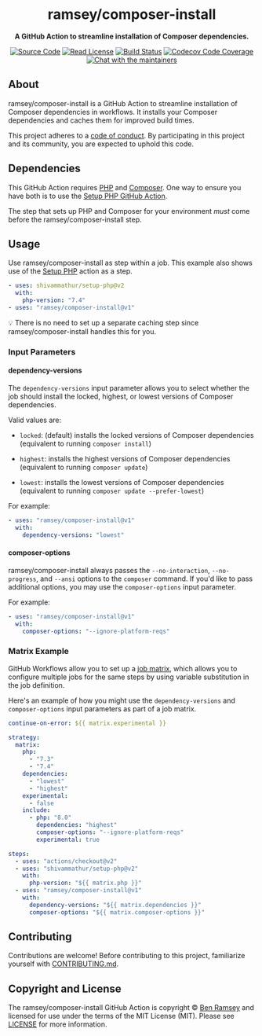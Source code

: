 <h1 align="center">ramsey/composer-install</h1>

<p align="center">
    <strong>A GitHub Action to streamline installation of Composer dependencies.</strong>
</p>

<p align="center">
    <a href="https://github.com/ramsey/composer-install"><img src="http://img.shields.io/badge/source-ramsey/composer--install-blue.svg?style=flat-square" alt="Source Code"></a>
    <a href="https://github.com/ramsey/composer-install/blob/main/LICENSE"><img src="https://img.shields.io/badge/license-MIT-darkcyan.svg?style=flat-square" alt="Read License"></a>
    <a href="https://github.com/ramsey/composer-install/actions?query=workflow%3ACI"><img src="https://img.shields.io/github/workflow/status/ramsey/composer-install/CI?logo=github&style=flat-square" alt="Build Status"></a>
    <a href="https://codecov.io/gh/ramsey/composer-install"><img src="https://img.shields.io/codecov/c/gh/ramsey/composer-install?label=codecov&logo=codecov&style=flat-square" alt="Codecov Code Coverage"></a>
    <a href="https://phpc.chat/channel/ramsey"><img src="https://img.shields.io/badge/phpc.chat-%23ramsey-darkslateblue?style=flat-square" alt="Chat with the maintainers"></a>
</p>

## About

ramsey/composer-install is a GitHub Action to streamline installation of
Composer dependencies in workflows. It installs your Composer dependencies and
caches them for improved build times.

This project adheres to a [code of conduct](CODE_OF_CONDUCT.md).
By participating in this project and its community, you are expected to
uphold this code.

## Dependencies

This GitHub Action requires [PHP](https://www.php.net) and
[Composer](https://getcomposer.org). One way to ensure you have both is to use
the [Setup PHP GitHub Action](https://github.com/shivammathur/setup-php).

The step that sets up PHP and Composer for your environment *must* come before
the ramsey/composer-install step.

## Usage

Use ramsey/composer-install as step within a job. This example also shows use of
the [Setup PHP](https://github.com/shivammathur/setup-php) action as a step.

```yaml
- uses: shivammathur/setup-php@v2
  with:
    php-version: "7.4"
- uses: "ramsey/composer-install@v1"
```

:bulb: There is no need to set up a separate caching step since ramsey/composer-install
handles this for you.

### Input Parameters

#### dependency-versions

The `dependency-versions` input parameter allows you to select whether the job
should install the locked, highest, or lowest versions of Composer dependencies.

Valid values are:

* `locked`: (default) installs the locked versions of Composer dependencies
  (equivalent to running `composer install`)

* `highest`: installs the highest versions of Composer dependencies
  (equivalent to running `composer update`)

* `lowest`: installs the lowest versions of Composer dependencies (equivalent
  to running `composer update --prefer-lowest`)

For example:

```yaml
- uses: "ramsey/composer-install@v1"
  with:
    dependency-versions: "lowest"
```

#### composer-options

ramsey/composer-install always passes the `--no-interaction`, `--no-progress`,
and `--ansi` options to the `composer` command. If you'd like to pass additional
options, you may use the `composer-options` input parameter.

For example:

```yaml
- uses: "ramsey/composer-install@v1"
  with:
    composer-options: "--ignore-platform-reqs"
```

### Matrix Example

GitHub Workflows allow you to set up a [job matrix](https://docs.github.com/en/actions/reference/workflow-syntax-for-github-actions#jobsjob_idstrategymatrix),
which allows you to configure multiple jobs for the same steps by using variable
substitution in the job definition.

Here's an example of how you might use the `dependency-versions` and
`composer-options` input parameters as part of a job matrix.

```yaml
continue-on-error: ${{ matrix.experimental }}

strategy:
  matrix:
    php:
      - "7.3"
      - "7.4"
    dependencies:
      - "lowest"
      - "highest"
    experimental:
      - false
    include:
      - php: "8.0"
        dependencies: "highest"
        composer-options: "--ignore-platform-reqs"
        experimental: true

steps:
  - uses: "actions/checkout@v2"
  - uses: "shivammathur/setup-php@v2"
    with:
      php-version: "${{ matrix.php }}"
  - uses: "ramsey/composer-install@v1"
    with:
      dependency-versions: "${{ matrix.dependencies }}"
      composer-options: "${{ matrix.composer-options }}"
```

## Contributing

Contributions are welcome! Before contributing to this project, familiarize
yourself with [CONTRIBUTING.md](CONTRIBUTING.md).

## Copyright and License

The ramsey/composer-install GitHub Action is copyright © [Ben Ramsey](https://benramsey.com)
and licensed for use under the terms of the MIT License (MIT). Please see
[LICENSE](LICENSE) for more information.
